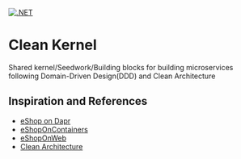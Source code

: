 [![.NET](https://github.com/yunyanng/clean-kernel/actions/workflows/dotnet.yml/badge.svg)](https://github.com/yunyanng/clean-kernel/actions/workflows/dotnet.yml)

# Clean Kernel
Shared kernel/Seedwork/Building blocks for building microservices following Domain-Driven Design(DDD) and Clean Architecture

## Inspiration and References
- [eShop on Dapr](https://github.com/dotnet-architecture/eShopOnDapr)
- [eShopOnContainers](https://github.com/dotnet-architecture/eShopOnContainers)
- [eShopOnWeb](https://github.com/dotnet-architecture/eShopOnWeb)
- [Clean Architecture](https://github.com/ardalis/CleanArchitecture)